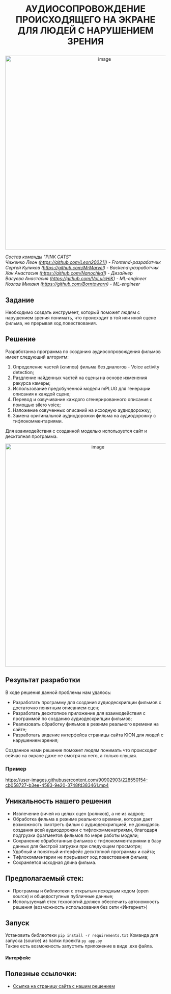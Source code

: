 # <p align="center"> АУДИОСОПРОВОЖДЕНИЕ ПРОИСХОДЯЩЕГО НА ЭКРАНЕ ДЛЯ ЛЮДЕЙ С НАРУШЕНИЕМ ЗРЕНИЯ </p>
<p align="center">
<img width="608" alt="image" src="https://user-images.githubusercontent.com/90902903/228295757-1f515d8e-3245-46f8-943c-e9ae0cbdd65b.png">
</p>


*Состав команды "PINK CATS"*   
*Чиженко Леон (https://github.com/Leon200211) - Frontend-разработчик*    
*Сергей Куликов (https://github.com/MrMarvel) - Backend-разработчик*  
*Хан Анастасия (https://github.com/Nanochka1) - Дизайнер*  
*Валуева Анастасия (https://github.com/VoLuIcHiK) - ML-engineer*   
*Козлов Михаил (https://github.com/Borntowarn) - ML-engineer*  

## Задание

Необходимо создать инструмент, который поможет людям с нарушением зрения понимать, что происходит в той или иной сцене фильма, не прерывая ход повествования. 

## Решение

Разработанна программа по созданию аудиосопровождения фильмов имеет следующий алгоритм:
1. Определение частей (клипов) фильма без диалогов - Voice activity detection;
2. Раздление найденных частей на сцены на основе изменения ракурса камеры;
3. Использование предобученной модели mPLUG для генерации описания к каждой сцене;
4. Перевод и озвучивание каждого сгенерированного описания с помощью silero voice;
5. Наложение озвученных описаний на исходную аудиодорожку;
6. Замена оригинальной аудиодорожки фильма на аудиодорожку с тифлокомментариями.

Для взаимодействия с созданной моделью используется сайт и десктопная программа.
<p align="center">
<img width="566" height="700" alt="image" src="https://user-images.githubusercontent.com/90902903/228483526-4a56a30a-2b00-4cba-a3f0-cfb45edbdca3.png">
</p>



## Результат разработки

В ходе решения данной проблемы нам удалось:
- Разработать программу для создания аудиодескрипции фильмов с достаточно понятным описанием сцен;
- Разработать десктопное приложение для взаимодействия с программой по созданию аудиодескрипции фильмов;
- Реализовать обработку фильмов в режиме реального времени на сайте;
- Разработать видение интерфейса страницы сайта KION для людей с нарушением зрения;

Созданное нами решение поможет людям понимать что происходит сейчас на экране даже не смотря на него, а только слушая.

### Пример
https://user-images.githubusercontent.com/90902903/228550154-cb058727-b3ee-4583-9e20-3748fd383461.mp4

## Уникальность нашего решения

- Извлечение фичей из целых сцен (роликов), а не из кадров;
- Обработка фильма в режиме реального времени, которая дает возможность смотреть фильм с аудиодескрипцией, не дожидаясь создания всей аудиодорожки с тифлокомменатриями, благодаря подгрузки фрагментов фильмов по мере работы модели;
- Сохранение обработанных фильмов с тифлокомментариями в базу данных для быстрой загрузки при следующем просмотре;
- Удобный и понятный интерфейс десктопной программы и сайта;
- Тифлокомментарии не прерывают ход повестования фильма;
- Сохраняется исходная длина фильма.

## Предполагаемый стек:
- Программы и библиотеки с открытым исходным кодом (open source) и общедоступные публичные данные;
- Используемый стек технологий должен обеспечить автономность решения (возможность использования без сети «Интернет»)

## Запуск
Установить библеотеки
`pip install -r requirements.txt`
Команда для запуска (source) из папки проекта
`py app.py`  
Также есть возможность запустить приложение в виде .exe файла.

#### Интерфейс

## Полезные ссылочки:
- [Ссылка на страницу сайта с нашим решением](f0798611.xsph.ru)
